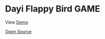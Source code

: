 # Dayi Flappy Bird GAME

View [Demo](https://dayi-flappy.vercel.app/)

[Open Source](https://github.com/CodeExplainedRepo/Original-Flappy-bird-JavaScript)

